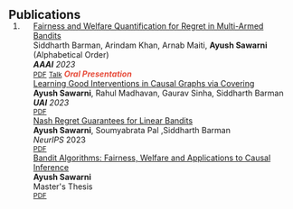 <h2 id="publications" style="margin: 2px 0px -15px;">Publications</h2>

<div class="publications">
<ol class="bibliography">

<li>

<div class="pub-row">
  <div class="col-sm-9" style="position: relative;padding-right: 15px;padding-left: 20px;">
    <div class="title"><a href="https://arxiv.org/pdf/2205.13930">Fairness and Welfare Quantification for Regret in Multi-Armed Bandits</a></div>
    <div class="author">Siddharth Barman, Arindam Khan, Arnab Maiti, <strong>Ayush Sawarni</strong> (Alphabetical Order)</div>
    <div class="periodical"><em><strong>AAAI</strong> 2023</em></div>
    <div class="links">
      <a href="https://arxiv.org/pdf/2002.10211.pdf" class="btn btn-sm z-depth-0" role="button" target="_blank" style="font-size:12px;">PDF</a>
      <a href="https://youtu.be/W3B01V_Tl7Q" class="btn btn-sm z-depth-0" role="button" target="_blank" style="font-size:12px;">Talk</a>
      <strong><i style="color:#e74d3c">Oral Presentation</i></strong>
    </div>
  </div>
</div>

<div class="pub-row">
  <div class="col-sm-9" style="position: relative;padding-right: 15px;padding-left: 20px;">
    <div class="title"><a href="https://arxiv.org/pdf/2205.13930">Learning Good Interventions in Causal Graphs via Covering</a></div>
    <div class="author"> <strong>Ayush Sawarni</strong>, Rahul Madhavan, Gaurav Sinha, Siddharth Barman</div>
    <div class="periodical"><em><strong>UAI</strong> 2023</em></div>
    <div class="links">
      <a href="https://arxiv.org/abs/2305.04638" class="btn btn-sm z-depth-0" role="button" target="_blank" style="font-size:12px;">PDF</a>
      <!-- <strong><i style="color:#e74d3c">Oral Presentation</i></strong> -->
    </div>
  </div>
</div>

<div class="pub-row">
  <div class="col-sm-9" style="position: relative;padding-right: 15px;padding-left: 20px;">
    <div class="title"><a href="https://arxiv.org/abs/2310.02023">Nash Regret Guarantees for Linear Bandits</a></div>
    <div class="author"> <strong>Ayush Sawarni</strong>, Soumyabrata Pal ,Siddharth Barman</div>
    <div class="periodical"><em>NeurIPS</em> 2023</div>
    <div class="links">
      <a href="https://arxiv.org/abs/2310.02023" class="btn btn-sm z-depth-0" role="button" target="_blank" style="font-size:12px;">PDF</a>
      <!-- <strong><i style="color:#e74d3c">Oral Presentation</i></strong> -->
    </div>
  </div>
</div>

<div class="pub-row">
  <div class="col-sm-9" style="position: relative;padding-right: 15px;padding-left: 20px;">
    <div class="title"><a href="assets/files/thesis.pdf">Bandit Algorithms: Fairness, Welfare and Applications to Causal Inference</a></div>
    <div class="author"> <strong>Ayush Sawarni</strong></div>
    <div class="periodical">Master's Thesis</div>
    <div class="links">
      <a href="assets/files/thesis.pdf" class="btn btn-sm z-depth-0" role="button" target="_blank" style="font-size:12px;">PDF</a>
      <!-- <strong><i style="color:#e74d3c">Oral Presentation</i></strong> -->
    </div>
  </div>
</div>

</li>
  
<br>

</ol>
</div>
